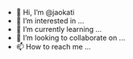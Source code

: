 - 👋 Hi, I’m @jaokati
- 👀 I’m interested in ...
- 🌱 I’m currently learning ...
- 💞️ I’m looking to collaborate on ...
- 📫 How to reach me ...

<!---
jaokati/jaokati is a ✨ special ✨ repository because its `README.md` (this file) appears on your GitHub profile.
You can click the Preview link to take a look at your changes.
--->
